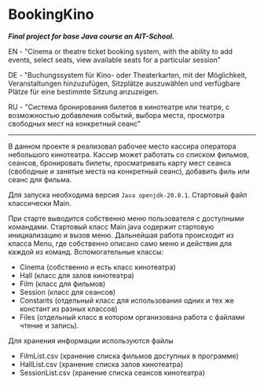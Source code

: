 # BookingKino

**_Final project for base Java course an AIT-School._**

EN - "Cinema or theatre ticket booking system, with the ability to add events, select seats, 
view available seats for a particular session"

DE - "Buchungssystem für Kino- oder Theaterkarten, mit der Möglichkeit, Veranstaltungen hinzuzufügen, 
Sitzplätze auszuwählen und verfügbare Plätze für eine bestimmte Sitzung anzuzeigen.

RU - "Система бронирования билетов в кинотеатре или театре, с возможностью добавления событий, 
выбора места, просмотра свободных мест на конкретный сеанс"

______________________________________
 В данном проекте я реализовал рабочее место кассира оператора небольшого кинотеатра. Кассир может 
 работать со списком фильмов, сеансов, бронировать билеты, просматривать карту мест сеанса 
 (свободные и занятые места на конкретный сеанс), добавить филь или сеанс для фильма.
 
Для запуска необходима версия `Java openjdk-20.0.1`.
Стартовый файл классически Main.

При старте выводится собственно меню пользователя с доступными командами.
Стартовый класс Main.java содержит стартовую инициализацию и вызов меню. Дальнейшая работа 
происходит из класса Menu, где собственно описано само меню и действия для каждой из команд.
Вспомогательные классы:
* Cinema (собственно и есть класс кинотеатра)
* Hall (класс для залов кинотеатра)
* Film (класс для фильмов)
* Session (класс для сеансов)
* Constants (отдельный класс для использования одних и тех же констант из разных классов)
* Files (отдельный класс в котором организована работа с файлами чтение и запись).


Для хранения информации используются файлы
* FilmList.csv (хранение списка фильмов доступных в программе)
* HallList.csv (хранение списка залов кинотеатра)
* SessionList.csv (хранение списка сеансов кинотеатра)
